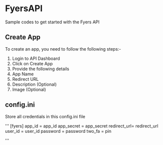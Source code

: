 # FyersAPI
 Sample codes to get started with the Fyers API

## Create App

To create an app, you need to follow the following steps:-

<ol>
    <li> Login to API Dashboard </li>
    <li> Click on Create App </li>
    <li> Provide the following details </li>
    <li> App Name </li>
    <li> Redirect URL </li>
    <li> Description (Optional) </li>
    <li> Image (Optional) </li>
</ol>

## config.ini
Store all credentials in this config.ini file 

'''
[fyers]
app_id = app_id
app_secret = app_secret
redirect_url= redirect_url
user_id = user_id
password = password
two_fa = pin

'''

